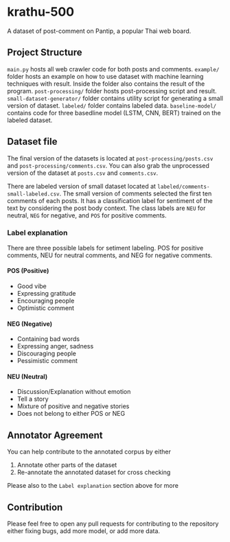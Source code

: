 # krathu-500
A dataset of post-comment on Pantip, a popular Thai web board.

## Project Structure

`main.py` hosts all web crawler code for both posts and comments.
`example/` folder hosts an example on how to use dataset with machine learning techniques with result. Inside the folder also contains the result of the program.
`post-processing/` folder hosts post-processing script and result.
`small-dataset-generator/` folder contains utility script for generating a small version of dataset.
`labeled/` folder contains labeled data.
`baseline-model/` contains code for three basedline model (LSTM, CNN, BERT) trained on the labeled dataset.

## Dataset file
The final version of the datasets is located at `post-processing/posts.csv` and `post-processing/comments.csv`. You can also grab the unprocessed version of the dataset at `posts.csv` and `comments.csv`.

There are labeled version of small dataset located at `labeled/comments-small-labeled.csv`. The small version of comments selected the first ten comments of each posts. It has a classification label for sentiment of the text by considering the post body context. The class labels are `NEU` for neutral, `NEG` for negative, and `POS` for positive comments.

### Label explanation
There are three possible labels for setiment labeling. POS for positive comments, NEU for neutral comments, and NEG for negative comments.

#### POS (Positive)
- Good vibe
- Expressing gratitude
- Encouraging people
- Optimistic comment

#### NEG (Negative)
- Containing bad words
- Expressing anger, sadness
- Discouraging people
- Pessimistic comment

#### NEU (Neutral)
- Discussion/Explanation without emotion
- Tell a story
- Mixture of positive and negative stories
- Does not belong to either POS or NEG

## Annotator Agreement
You can help contribute to the annotated corpus by either

1. Annotate other parts of the dataset
2. Re-annotate the annotated dataset for cross checking

Please also to the `Label explanation` section above for more

## Contribution

Please feel free to open any pull requests for contributing to the repository either fixing bugs, add more model, or add more data.
